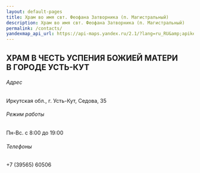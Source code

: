 ```yaml
---
layout: default-pages
title: Храм во имя свт. Феофана Затворника (п. Магистральный)
description: Храм во имя свт. Феофана Затворника (п. Магистральный)
permalink: /contacts/
yandexmap_api_url: https://api-maps.yandex.ru/2.1/?lang=ru_RU&amp;apikey=37c37bb1-da89-4320-9eac-e07676e2ce34"
---
```


<h2 class="body-header">ХРАМ В ЧЕСТЬ УСПЕНИЯ БОЖИЕЙ МАТЕРИ <br>В ГОРОДЕ УСТЬ-КУТ</h2>
<div class="container-contacts">
    <div class="adres">
        <h6>Адрес</h6>
        <p>
            Иркутская обл., г. Усть-Кут, Седова, 35
        </p>
    </div>
    <div class="rezim">
        <h6>Режим работы</h6>
        <p>
            Пн-Вс. с 8:00 до 19:00
        </p>
    </div>
    <div class="telefon">
        <h6>Телефоны</h6>
        <p>
            +7 (39565) 60506
        </p>
    </div>
</div>
<div id="map" class="map"></div>